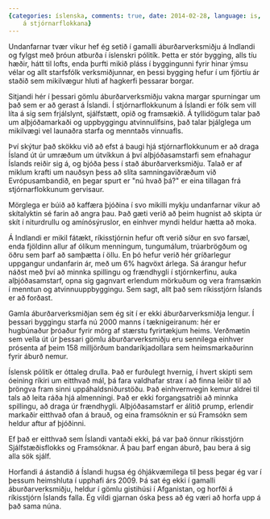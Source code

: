 ```yaml
---
{categories: íslenska, comments: true, date: 2014-02-28, language: is, title: Áburður
    á stjórnarflokkana}
---
```


Undanfarnar tvær vikur hef ég setið í gamalli áburðarverksmiðju á Indlandi og fylgst með þróun atburða í íslenskri pólitík. Þetta er stór bygging, alls tíu hæðir, hátt til lofts, enda þurfti mikið pláss í byggingunni fyrir hinar ýmsu vélar og allt starfsfólk verksmiðjunnar, en þessi bygging hefur í um fjörtíu ár staðið sem mikilvægur hluti af hagkerfi þessarar borgar.

Sitjandi hér í þessari gömlu áburðarverksmiðju vakna margar spurningar um það sem er að gerast á Íslandi. Í stjórnarflokkunum á Íslandi er fólk sem vill líta á sig sem frjálslynt, sjálfstætt, opið og framsækið. Á tyllidögum talar það um alþjóðamarkaði og uppbyggingu atvinnulífsins, það talar þjálglega um mikilvægi vel launaðra starfa og menntaðs vinnuafls.

Því skýtur það skökku við að efst á baugi hjá stjórnarflokkunum er að draga Ísland út úr umræðum um útvíkkun á því alþjóðasamstarfi sem efnahagur Íslands reiðir sig á, og bjóða þess í stað áburðarverksmiðju. Talað er af miklum krafti um nauðsyn þess að slíta samningaviðræðum við Evrópusambandið, en þegar spurt er "nú hvað þá?" er eina tillagan frá stjórnarflokkunum gervisaur.

Mörglega er búið að kaffæra þjóðina í svo mikilli mykju undanfarnar vikur að skítalyktin sé farin að angra þau. Það gæti verið að þeim hugnist að skipta úr skít í niturdrullu og amínósýruslor, en einhver myndi heldur hætta að moka.

Á Indlandi er mikil fátækt, ríkisstjórnin hefur oft verið síður en svo farsæl, enda fjöldinn allur af ólíkum menningum, tungumálum, trúarbrögðum og öðru sem þarf að samþætta í öllu. En þó hefur verið hér gríðarlegur uppgangur undanfarin ár, með um 6% hagvöxt árlega. Sá árangur hefur náðst með því að minnka spillingu og frændhygli í stjórnkerfinu, auka alþjóðasamstarf, opna sig gagnvart erlendum mörkuðum og vera framsækin í menntun og atvinnuuppbyggingu. Sem sagt, allt það sem ríkisstjórn Íslands er að forðast.

Gamla áburðarverksmiðjan sem ég sit í er ekki áburðarverksmiðja lengur. Í þessari byggingu starfa nú 2000 manns í tæknigeiranum: hér er hugbúnaður þróaður fyrir mörg af stærstu fyrirtækjum heims. Verðmætin sem vella út úr þessari gömlu áburðarverksmiðju eru sennilega einhver prósenta af þeim 158 milljörðum bandaríkjadollara sem heimsmarkaðurinn fyrir áburð nemur.

Íslensk pólitík er óttaleg drulla. Það er furðulegt hvernig, í hvert skipti sem óeining ríkiri um eitthvað mál, þá fara valdhafar strax í að finna leiðir til að þröngva fram sinni uppáhaldsniðurstöðu. Það einhvernvegin kemur aldrei til tals að leita ráða hjá almenningi. Það er ekki forgangsatriði að minnka spillingu, að draga úr frændhygli. Alþjóðasamstarf er álitið prump, erlendir markaðir eitthvað ofan á brauð, og eina framsóknin er sú Framsókn sem heldur aftur af þjóðinni.

Ef það er eitthvað sem Íslandi vantaði ekki, þá var það önnur ríkisstjórn Sjálfstæðisflokks og Framsóknar. Á þau þarf engan áburð, þau bera á sig alla sök sjálf.

Horfandi á ástandið á Íslandi hugsa ég óhjákvæmilega til þess þegar ég var í þessum heimshluta í upphafi árs 2009. Þá sat ég ekki í gamalli áburðarverksmiðju, heldur í gömlu gistihúsi í Afganistan, og horfði á ríkisstjórn Íslands falla. Ég vildi gjarnan óska þess að ég væri að horfa upp á það sama núna.
